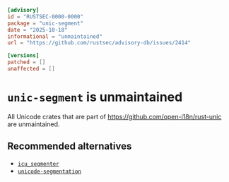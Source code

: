 ```toml
[advisory]
id = "RUSTSEC-0000-0000"
package = "unic-segment"
date = "2025-10-18"
informational = "unmaintained"
url = "https://github.com/rustsec/advisory-db/issues/2414"

[versions]
patched = []
unaffected = []
```

# `unic-segment` is unmaintained

All Unicode crates that are part of https://github.com/open-i18n/rust-unic are unmaintained.

## Recommended alternatives

- [`icu_segmenter`](https://crates.io/crates/icu_segmenter)
- [`unicode-segmentation`](https://crates.io/crates/unicode-segmentation)
